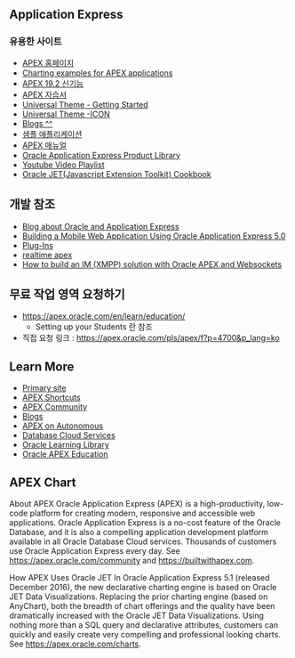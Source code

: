 
## Application Express

### 유용한 사이트
  * [APEX 홈페이지](https://apex.oracle.com/ko/)
  * [Charting examples for APEX applications](https://apex.oracle.com/pls/apex/f?p=10800:1::::::)
  * [APEX 19.2 신기능](https://www.oracle.com/technetwork/developer-tools/apex/overview/apex-191-new-features-5443435.pdf)
  * [APEX 자습서](https://apex.oracle.com/ko/learn/tutorials/)
  * [Universal Theme - Getting Started](https://apex.oracle.com/pls/apex/f?p=42:500:::NO:::)
  * [Universal Theme -ICON](https://apex.oracle.com/pls/apex/f?p=42:4000:::NO:::)
   * [Blogs ^^](https://blogs.oracle.com/apex)  
  * [샘플 애플리케이션](https://apex.oracle.com/ko/solutions/apps/)
  * [APEX 매뉴얼](https://apex.oracle.com/en/learn/documentation/)
  * [Oracle Application Express Product Library](
  https://apexapps.oracle.com/pls/apex/f?p=44785:OLL_PR_LIB:5787136699296::NO:RP,OLL_PR_LIB:P141_PAGE_ID,P141_SECTION_ID,P141_PREV_PAGE:537,3700,2)
  * [Youtube Video Playlist](https://www.youtube.com/channel/UCEpIXFjcQIztReQNLymvYrQ/featured)
  * [Oracle JET(Javascript Extension Toolkit) Cookbook](https://www.oracle.com/webfolder/technetwork/jet/jetCookbook.html?component=dataVisualizations&demo=divergingStack&mode=web_tab_land)
## 개발 참조  
  * [Blog about Oracle and Application Express](https://dickdral.blogspot.com/2019/07/creating-mobile-app-with-apex-part-1.html)
  * [Building a Mobile Web Application Using Oracle Application Express 5.0](https://www.oracle.com/webfolder/technetwork/tutorials/obe/db/apex/r50/CreMobileApp_apex50EA/CreMobileApp_apex50EA.html)
  * [Plug-Ins](https://apex.world/ords/f?p=100:700)
  * [realtime apex](https://www.doag.org/formes/pubfiles/4185876/2012-K-DEV-Johannes_Mangold-Realtime_Web_Anwendungen_mit_APEX-Praesentation.pdf)
  * [How to build an IM (XMPP) solution with Oracle APEX and Websockets](https://technology.amis.nl/2012/10/01/how-to-build-an-im-xmpp-solution-with-oracle-apex-and-websockets/)
## 무료 작업 영역 요청하기
* https://apex.oracle.com/en/learn/education/ 
   * Setting up your Students 란 참조
* 직접 요청 링크 : https://apex.oracle.com/pls/apex/f?p=4700&p_lang=ko
## Learn More
* [Primary site](https://apex.oracle.com)
* [APEX Shortcuts](https://apex.oracle.com/shortcuts)
* [APEX Community](https://apex.oracle.com/community)
* [Blogs](https://blogs.oracle.com/apex)
* [APEX on Autonomous](https://apex.oracle.com/autnomous)
* [Database Cloud Services](https://cloud.oracle.com/database)
* [Oracle Learning Library](https://www.oracle.com/oll)
* [Oracle APEX Education](https://apex.oracle.com/education)
## APEX Chart
About APEX
Oracle Application Express (APEX) is a high-productivity, low-code platform for creating modern, responsive and accessible web applications. Oracle Application Express is a no-cost feature of the Oracle Database, and it is also a compelling application development platform available in all Oracle Database Cloud services. Thousands of customers use Oracle Application Express every day. See https://apex.oracle.com/community and https://builtwithapex.com.

How APEX Uses Oracle JET
In Oracle Application Express 5.1 (released December 2016), the new declarative charting engine is based on Oracle JET Data Visualizations. Replacing the prior charting engine (based on AnyChart), both the breadth of chart offerings and the quality have been dramatically increased with the Oracle JET Data Visualizations. Using nothing more than a SQL query and declarative attributes, customers can quickly and easily create very compelling and professional looking charts. See https://apex.oracle.com/charts.

